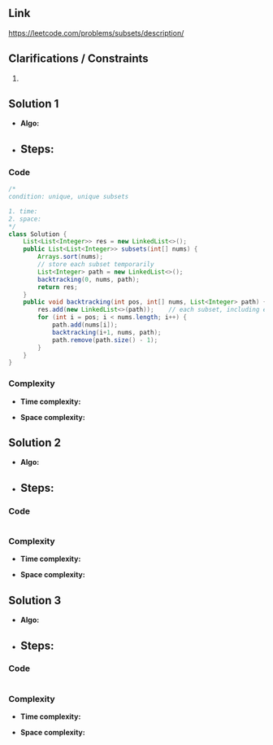 
## Link

https://leetcode.com/problems/subsets/description/

## Clarifications / Constraints

1. 

## Solution 1

- **Algo:**    
- **Steps:**
  -  


### Code

```java
/*
condition: unique, unique subsets

1. time:
2. space: 
*/
class Solution {
    List<List<Integer>> res = new LinkedList<>();
    public List<List<Integer>> subsets(int[] nums) {
        Arrays.sort(nums);
        // store each subset temporarily
        List<Integer> path = new LinkedList<>();
        backtracking(0, nums, path);
        return res;
    }
    public void backtracking(int pos, int[] nums, List<Integer> path) {
        res.add(new LinkedList<>(path));    // each subset, including empty set.
        for (int i = pos; i < nums.length; i++) {
            path.add(nums[i]);
            backtracking(i+1, nums, path);
            path.remove(path.size() - 1);
        }
    }
}
```

### Complexity

- **Time complexity:**      
   

- **Space complexity:**   

   


## Solution 2

- **Algo:**    
- **Steps:**
  -  


### Code

```java

```

### Complexity

- **Time complexity:**      
   

- **Space complexity:**   
    


## Solution 3

- **Algo:**    
- **Steps:**
  -  


### Code

```java

```

### Complexity

- **Time complexity:**      
   

- **Space complexity:**   

    